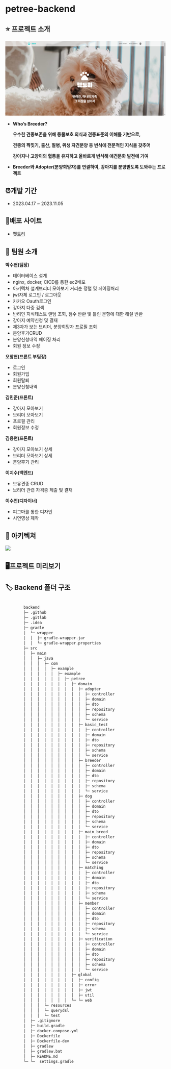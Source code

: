 # petree-backend
⭐ 프로젝트 소개
---
<img src="./petree-img/home.png" >

- **Who’s Breeder?**
    
    **우수한 견종보존을 위해 동물보호 의식과 견종표준의 이해를 기반으로,**
    
    **견종의 짝짓기, 출산, 질병, 위생 자견분양 등 번식에 전문적인 지식을 갖추어**
    
    **강아지나 고양이의 혈통을 유지하고 올바르게 번식해 애견문화 발전에 기여**
    
-
    **Breeder와 Adopter(분양희망자)를 연결하여, 강아지를 분양받도록 도와주는 프로젝트**

## ⏰개발 기간

- 2023.04.17 ~ 2023.11.05

## 📎배포 사이트

- [펫트리](https://nextpetree.store/)

👤 팀원 소개
---

**박수현(팀장)**
- 데이터베이스 설계
- nginx, docker, CICD를 통한 ec2배포
- 아키텍처 설계브리더 모아보기 거리순 정렬 및 페이징처리
- jwt자체 로그인 / 로그아웃
- 카카오 Oauth로그인
- 강아지 다중 검색
- 반려인 지식테스트 랜덤 조회, 점수 반환 및 틀린 문항에 대한 해설 반환
- 강아지 예약신청 및 결재
- 제3자가 보는 브리더, 분양희망자 프로필 조회
- 분양후기CRUD
- 분양신청내역 페이징 처리
- 회원 정보 수정

**오창현(프론트 부팀장)**
- 로그인
- 회원가입
- 회원탈퇴
- 분양신청내역

**김민준(프론트)**
- 강아지 모아보기
- 브리더 모아보기
- 프로필 관리
- 회원정보 수정

**김용현(프론트)**
- 강아지 모아보기 상세
- 브리더 모아보기 상세
- 분양후기 관리

**이지수(백엔드)**
- 보유견종 CRUD
- 브리더 관련 자격증 제출 및 결재

**이수언(디자이너)**
- 피그마를 통한 디자인
- 시연영상 제작

💠 아키텍쳐 
---
<img src="../petree-img/최종 아키텍쳐(0115).png">

🖥️프로젝트 미리보기
---

🏷️ Backend 폴더 구조
---
<pre>
    <code> 
        backend
        ├─ .github
        ├─ .gitlab
        ├─ .idea
        ├─ gradle
        │  └─ wrapper
        │  │  ├─ gradle-wrapper.jar
        │  │  └─ gradle-wrapper.properties
        ├─ src
        │  ├─ main
        │  │  ├─ java
        │  │  │  ├─ com
        │  │  │  │  ├─ example
        │  │  │  │  │  ├─ example
        │  │  │  │  │  │  ├─ petree
        │  │  │  │  │  │  │  ├─ domain
        │  │  │  │  │  │  │  │  ├─ adopter
        │  │  │  │  │  │  │  │  │  ├─ controller
        │  │  │  │  │  │  │  │  │  ├─ domain
        │  │  │  │  │  │  │  │  │  ├─ dto
        │  │  │  │  │  │  │  │  │  ├─ repository
        │  │  │  │  │  │  │  │  │  ├─ schema
        │  │  │  │  │  │  │  │  │  └─ service
        │  │  │  │  │  │  │  │  ├─ basic_test
        │  │  │  │  │  │  │  │  │  ├─ controller
        │  │  │  │  │  │  │  │  │  ├─ domain
        │  │  │  │  │  │  │  │  │  ├─ dto
        │  │  │  │  │  │  │  │  │  ├─ repository
        │  │  │  │  │  │  │  │  │  ├─ schema
        │  │  │  │  │  │  │  │  │  └─ service
        │  │  │  │  │  │  │  │  ├─ breeder
        │  │  │  │  │  │  │  │  │  ├─ controller
        │  │  │  │  │  │  │  │  │  ├─ domain
        │  │  │  │  │  │  │  │  │  ├─ dto
        │  │  │  │  │  │  │  │  │  ├─ repository
        │  │  │  │  │  │  │  │  │  ├─ schema
        │  │  │  │  │  │  │  │  │  └─ service
        │  │  │  │  │  │  │  │  ├─ dog
        │  │  │  │  │  │  │  │  │  ├─ controller
        │  │  │  │  │  │  │  │  │  ├─ domain
        │  │  │  │  │  │  │  │  │  ├─ dto
        │  │  │  │  │  │  │  │  │  ├─ repository
        │  │  │  │  │  │  │  │  │  ├─ schema
        │  │  │  │  │  │  │  │  │  └─ service
        │  │  │  │  │  │  │  │  ├─ main_breed
        │  │  │  │  │  │  │  │  │  ├─ controller
        │  │  │  │  │  │  │  │  │  ├─ domain
        │  │  │  │  │  │  │  │  │  ├─ dto
        │  │  │  │  │  │  │  │  │  ├─ repository
        │  │  │  │  │  │  │  │  │  ├─ schema
        │  │  │  │  │  │  │  │  │  └─ service
        │  │  │  │  │  │  │  │  ├─ matching
        │  │  │  │  │  │  │  │  │  ├─ controller
        │  │  │  │  │  │  │  │  │  ├─ domain
        │  │  │  │  │  │  │  │  │  ├─ dto
        │  │  │  │  │  │  │  │  │  ├─ repository
        │  │  │  │  │  │  │  │  │  ├─ schema
        │  │  │  │  │  │  │  │  │  └─ service
        │  │  │  │  │  │  │  │  ├─ member
        │  │  │  │  │  │  │  │  │  ├─ controller
        │  │  │  │  │  │  │  │  │  ├─ domain
        │  │  │  │  │  │  │  │  │  ├─ dto
        │  │  │  │  │  │  │  │  │  ├─ repository
        │  │  │  │  │  │  │  │  │  ├─ schema
        │  │  │  │  │  │  │  │  │  └─ service
        │  │  │  │  │  │  │  │  ├─ verification
        │  │  │  │  │  │  │  │  │  ├─ controller
        │  │  │  │  │  │  │  │  │  ├─ domain
        │  │  │  │  │  │  │  │  │  ├─ dto
        │  │  │  │  │  │  │  │  │  ├─ repository
        │  │  │  │  │  │  │  │  │  ├─ schema
        │  │  │  │  │  │  │  │  │  └─ service
        │  │  │  │  │  │  │  ├─ global
        │  │  │  │  │  │  │  │  ├─ config
        │  │  │  │  │  │  │  │  ├─ error
        │  │  │  │  │  │  │  │  ├─ jwt
        │  │  │  │  │  │  │  │  ├─ util
        │  │  │  │  │  │  │  └─ └─ web
        │  │  │  └─ resources
        │  │  │  └─ querydsl
        │  │  │  └─ test
        │  ├─ .gitignore
        │  ├─ build.gradle
        │  ├─ docker-compose.yml
        │  ├─ Dockerfile
        │  ├─ Dockerfile-dev
        │  ├─ gradlew
        │  ├─ gradlew.bat
        │  ├─ README.md
        └─ └─  settings.gradle
    </code>
</pre>

